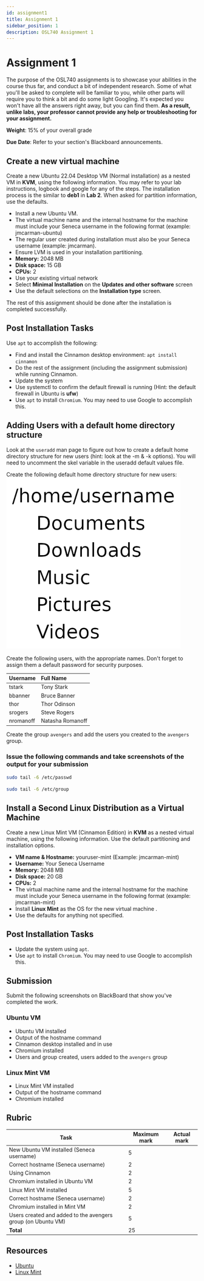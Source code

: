 ```yaml
---
id: assignment1
title: Assignment 1
sidebar_position: 1
description: OSL740 Assignment 1
---
```


# Assignment 1

The purpose of the OSL740 assignments is to showcase your abilities in the course thus far, and conduct a bit of independent research. Some of what you'll be asked to complete will be familiar to you, while other parts will require you to think a bit and do some light Googling. It's expected you won't have all the answers right away, but you can find them. **As a result, unlike labs, your professor cannot provide any help or troubleshooting for your assignment.**

**Weight**: 15% of your overall grade

**Due Date**: Refer to your section's Blackboard announcements.

## Create a new virtual machine

Create a new Ubuntu 22.04 Desktop VM (Normal installation) as a nested VM in **KVM**, using the following information. You may refer to your lab instructions, logbook and google for any of the steps. The installation process is the similar to **deb1** in **Lab 2**. When asked for partition information, use the defaults.

- Install a new Ubuntu VM.
- The virtual machine name and the internal hostname for the machine must include your Seneca username in the following format (example: jmcarman-ubuntu)
- The regular user created during installation must also be your Seneca username (example: jmcarman).
- Ensure LVM is used in your installation partitioning.
- **Memory:** 2048 MB
- **Disk space:** 15 GB
- **CPUs:** 2
- Use your existing virtual network
- Select **Minimal Installation** on the **Updates and other software** screen
- Use the default selections on the **Installation type** screen.

The rest of this assignment should be done after the installation is completed successfully.

## Post Installation Tasks

Use `apt` to accomplish the following:

- Find and install the Cinnamon desktop environment: `apt install cinnamon`
- Do the rest of the assignment (including the assignment submission) while running Cinnamon.
- Update the system
- Use systemctl to confirm the default firewall is running (Hint: the default firewall in Ubuntu is **ufw**)
- Use `apt` to install `Chromium`.  You may need to use Google to accomplish this.

## Adding Users with a default home directory structure

Look at the `useradd` man page to figure out how to create a default home directory structure for new users (hint: look at the -m & -k options). You will need to uncomment the skel variable in the useradd default values file.

Create the following default home directory structure for new users:
![Default Home Dir](/img/userhomea1.png)

Create the following users, with the appropriate names. Don't forget to assign them a default password for security purposes.

| Username | Full Name |
| :--------- | :----------- |
| tstark | Tony Stark |
| bbanner | Bruce Banner |
| thor | Thor Odinson |
| srogers | Steve Rogers |
| nromanoff | Natasha Romanoff |

Create the group `avengers` and add the users you created to the `avengers` group.

### Issue the following commands and take screenshots of the output for your submission
```bash
sudo tail -6 /etc/passwd
```

```bash
sudo tail -6 /etc/group
```

## Install a Second Linux Distribution as a Virtual Machine
Create a new Linux Mint VM (Cinnamon Edition) in **KVM** as a nested virtual machine, using the following information. Use the default partitioning and installation options.

- **VM name &amp; Hostname:** youruser-mint (Example: jmcarman-mint)
- **Username:** Your Seneca Username
- **Memory:** 2048 MB
- **Disk space:** 20 GB
- **CPUs:** 2
- The virtual machine name and the internal hostname for the machine must include your Seneca username in the following format (example: jmcarman-mint)
- Install **Linux Mint** as the OS for the new virtual machine .
- Use the defaults for anything not specified.

## Post Installation Tasks
- Update the system using `apt`.
- Use `apt` to install `Chromium`.  You may need to use Google to accomplish this.

## Submission

Submit the following screenshots on BlackBoard that show you've completed the work.

### Ubuntu VM
- Ubuntu VM installed
- Output of the hostname command
- Cinnamon desktop installed and in use
- Chromium installed
- Users and group created, users added to the `avengers` group

### Linux Mint VM
- Linux Mint VM installed
- Output of the hostname command
- Chromium installed

## Rubric

| Task |	Maximum mark |	Actual mark |
| --- | --- | --- |
| New Ubuntu VM installed (Seneca username) |	5	| |
| Correct hostname (Seneca username) |	2	| |
| Using Cinnamon |	2	| |
| Chromium installed in Ubuntu VM |	2	| |
| Linux Mint VM installed |	5	| |
| Correct hostname (Seneca username) | 2 | |
| Chromium installed in Mint VM |	2	| |
| Users created and added to the avengers group (on Ubuntu VM) | 5 | |
| **Total** |	25	| |

## Resources
- [Ubuntu](https://ubuntu.com)
- [Linux Mint](https://linuxmint.com)
